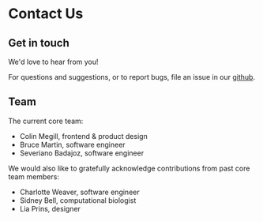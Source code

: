 # Contact Us

## Get in touch

We'd love to hear from you!

For questions and suggestions, or to report bugs, file an issue in our [github](https://github.com/chanzuckerberg/cellxgene).

## Team

The current core team:

* Colin Megill, frontend & product design
* Bruce Martin, software engineer
* Severiano Badajoz, software engineer

We would also like to gratefully acknowledge contributions from past core team members:

* Charlotte Weaver, software engineer
* Sidney Bell, computational biologist
* Lia Prins, designer

